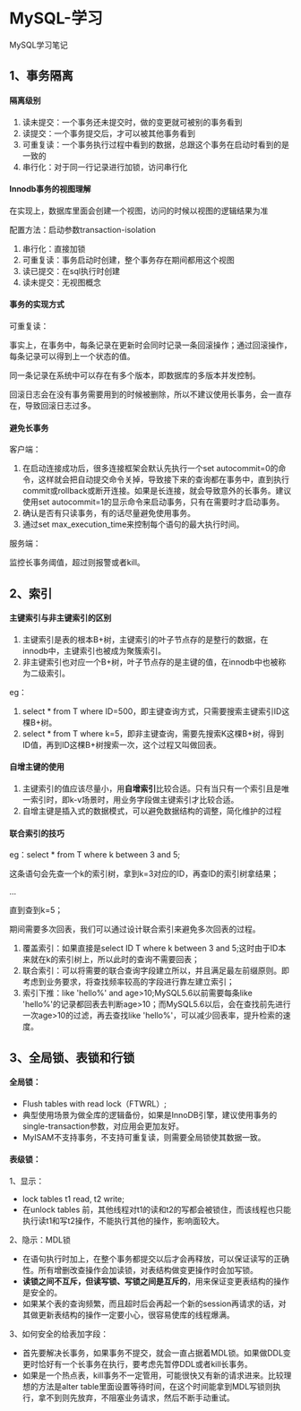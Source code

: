 # MySQL-学习
MySQL学习笔记

## 1、事务隔离

#### 隔离级别

1. 读未提交：一个事务还未提交时，做的变更就可被别的事务看到
2. 读提交：一个事务提交后，才可以被其他事务看到
3. 可重复读：一个事务执行过程中看到的数据，总跟这个事务在启动时看到的是一致的
4. 串行化：对于同一行记录进行加锁，访问串行化

#### Innodb事务的视图理解

在实现上，数据库里面会创建一个视图，访问的时候以视图的逻辑结果为准

配置方法：启动参数transaction-isolation

1. 串行化：直接加锁
2. 可重复读：事务启动时创建，整个事务存在期间都用这个视图
3. 读已提交：在sql执行时创建
4. 读未提交：无视图概念

#### 事务的实现方式

可重复读：

事实上，在事务中，每条记录在更新时会同时记录一条回滚操作；通过回滚操作，每条记录可以得到上一个状态的值。

同一条记录在系统中可以存在有多个版本，即数据库的多版本并发控制。

回滚日志会在没有事务需要用到的时候被删除，所以不建议使用长事务，会一直存在，导致回滚日志过多。

#### 避免长事务

客户端：

1. 在启动连接成功后，很多连接框架会默认先执行一个set autocommit=0的命令，这样就会把自动提交命令关掉，导致接下来的查询都在事务中，直到执行commit或rollback或断开连接。如果是长连接，就会导致意外的长事务。建议使用set autocommit=1的显示命令来启动事务，只有在需要时才启动事务。
2. 确认是否有只读事务，有的话尽量避免使用事务。
3. 通过set max_execution_time来控制每个语句的最大执行时间。

服务端：

监控长事务阈值，超过则报警或者kill。

## 2、索引

#### 主键索引与非主键索引的区别

1. 主键索引是表的根本B+树，主键索引的叶子节点存的是整行的数据，在innodb中，主键索引也被成为聚簇索引。
2. 非主键索引也对应一个B+树，叶子节点存的是主键的值，在innodb中也被称为二级索引。

eg：

1. select * from T where ID=500，即主键查询方式，只需要搜索主键索引ID这棵B+树。
2. select * from T where k=5，即非主键查询，需要先搜索K这棵B+树，得到ID值，再到ID这棵B+树搜索一次，这个过程又叫做回表。

#### 自增主键的使用

1. 主键索引的值应该尽量小，用**自增索引**比较合适。只有当只有一个索引且是唯一索引时，即k-v场景时，用业务字段做主键索引才比较合适。
2. 自增主键是插入式的数据模式，可以避免数据结构的调整，简化维护的过程

#### 联合索引的技巧

eg：select * from T where k between 3 and 5;

这条语句会先查一个k的索引树，拿到k=3对应的ID，再查ID的索引树拿结果；

...

直到查到k=5；

期间需要多次回表，我们可以通过设计联合索引来避免多次回表的过程。

1. 覆盖索引：如果直接是select ID T where k between 3 and 5;这时由于ID本来就在k的索引树上，所以此时的查询不需要回表；
2. 联合索引：可以将需要的联合查询字段建立所以，并且满足最左前缀原则。即考虑到业务要求，将查找频率较高的字段进行靠左建立索引；
3. 索引下推：like 'hello%' and age>10;MySQL5.6以前需要每条like 'hello%'的记录都回表去判断age>10；而MySQL5.6以后，会在查找前先进行一次age>10的过滤，再去查找like 'hello%'，可以减少回表率，提升检索的速度。

## 3、全局锁、表锁和行锁

#### 全局锁：

- Flush tables with read lock（FTWRL）;
- 典型使用场景为做全库的逻辑备份，如果是InnoDB引擎，建议使用事务的single-transaction参数，对应用会更加友好。
- MyISAM不支持事务，不支持可重复读，则需要全局锁使其数据一致。

#### 表级锁：

1、显示：

- lock tables t1 read, t2 write;
- 在unlock tables 前，其他线程对t1的读和t2的写都会被锁住，而该线程也只能执行读t1和写t2操作，不能执行其他的操作，影响面较大。

2、隐示：MDL锁

- 在语句执行时加上，在整个事务都提交以后才会再释放，可以保证读写的正确性。所有增删改查操作会加读锁，对表结构做变更操作时会加写锁。
- **读锁之间不互斥，但读写锁、写锁之间是互斥的**，用来保证变更表结构的操作是安全的。
- 如果某个表的查询频繁，而且超时后会再起一个新的session再请求的话，对其做更新表结构的操作一定要小心，很容易使库的线程爆满。

3、如何安全的给表加字段：

- 首先要解决长事务，如果事务不提交，就会一直占据着MDL锁。如果做DDL变更时恰好有一个长事务在执行，要考虑先暂停DDL或者kill长事务。
- 如果是一个热点表，kill事务不一定管用，可能很快又有新的请求进来。比较理想的方法是alter table里面设置等待时间，在这个时间能拿到MDL写锁则执行，拿不到则先放弃，不阻塞业务请求，然后不断手动重试。
